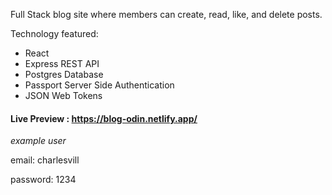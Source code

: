 Full Stack blog site where members can create, read, like, and delete posts. 

Technology featured:
- React 
- Express REST API
- Postgres Database
- Passport Server Side Authentication
- JSON Web Tokens

#### Live Preview : https://blog-odin.netlify.app/

*example user*

email: charlesvill 

password: 1234
